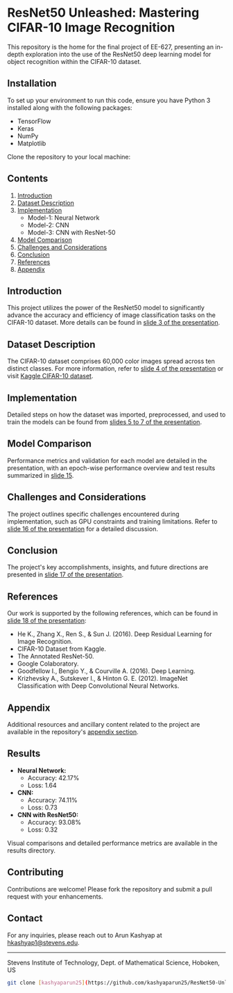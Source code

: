 # ResNet50 Unleashed: Mastering CIFAR-10 Image Recognition

This repository is the home for the final project of EE-627, presenting an in-depth exploration into the use of the ResNet50 deep learning model for object recognition within the CIFAR-10 dataset.


## Installation

To set up your environment to run this code, ensure you have Python 3 installed along with the following packages:
- TensorFlow
- Keras
- NumPy
- Matplotlib

Clone the repository to your local machine:



## Contents
1. [Introduction](#introduction)
2. [Dataset Description](#dataset-description)
3. [Implementation](#implementation)
   - Model-1: Neural Network
   - Model-2: CNN
   - Model-3: CNN with ResNet-50
4. [Model Comparison](#model-comparison)
5. [Challenges and Considerations](#challenges-and-considerations)
6. [Conclusion](#conclusion)
7. [References](#references)
8. [Appendix](#appendix)

## Introduction
This project utilizes the power of the ResNet50 model to significantly advance the accuracy and efficiency of image classification tasks on the CIFAR-10 dataset. More details can be found in [slide 3 of the presentation](https://github.com/kashyaparun25/ResNet50-Unleashed-Mastering-CIFAR-10-Image-Recognition/blob/36673c36ca38102aa92be5e3e00e68e9e00a7496/Final%20Presentation_Updated.pdf).

## Dataset Description
The CIFAR-10 dataset comprises 60,000 color images spread across ten distinct classes. For more information, refer to [slide 4 of the presentation](https://github.com/kashyaparun25/ResNet50-Unleashed-Mastering-CIFAR-10-Image-Recognition/blob/36673c36ca38102aa92be5e3e00e68e9e00a7496/Final%20Presentation_Updated.pdf) or visit [Kaggle CIFAR-10 dataset](https://www.kaggle.com/c/cifar-10/data).

## Implementation
Detailed steps on how the dataset was imported, preprocessed, and used to train the models can be found from [slides 5 to 7 of the presentation](https://github.com/kashyaparun25/ResNet50-Unleashed-Mastering-CIFAR-10-Image-Recognition/blob/36673c36ca38102aa92be5e3e00e68e9e00a7496/Final%20Presentation_Updated.pdf).

## Model Comparison
Performance metrics and validation for each model are detailed in the presentation, with an epoch-wise performance overview and test results summarized in [slide 15](https://github.com/kashyaparun25/ResNet50-Unleashed-Mastering-CIFAR-10-Image-Recognition/blob/36673c36ca38102aa92be5e3e00e68e9e00a7496/Final%20Presentation_Updated.pdf).

## Challenges and Considerations
The project outlines specific challenges encountered during implementation, such as GPU constraints and training limitations. Refer to [slide 16 of the presentation](https://github.com/kashyaparun25/ResNet50-Unleashed-Mastering-CIFAR-10-Image-Recognition/blob/36673c36ca38102aa92be5e3e00e68e9e00a7496/Final%20Presentation_Updated.pdf) for a detailed discussion.

## Conclusion
The project's key accomplishments, insights, and future directions are presented in [slide 17 of the presentation](https://github.com/kashyaparun25/ResNet50-Unleashed-Mastering-CIFAR-10-Image-Recognition/blob/36673c36ca38102aa92be5e3e00e68e9e00a7496/Final%20Presentation_Updated.pdf).

## References
Our work is supported by the following references, which can be found in [slide 18 of the presentation](https://github.com/kashyaparun25/ResNet50-Unleashed-Mastering-CIFAR-10-Image-Recognition/blob/36673c36ca38102aa92be5e3e00e68e9e00a7496/Final%20Presentation_Updated.pdf):
- He K., Zhang X., Ren S., & Sun J. (2016). Deep Residual Learning for Image Recognition.
- CIFAR-10 Dataset from Kaggle. 
- The Annotated ResNet-50.
- Google Colaboratory.
- Goodfellow I., Bengio Y., & Courville A. (2016). Deep Learning.
- Krizhevsky A., Sutskever I., & Hinton G. E. (2012). ImageNet Classification with Deep Convolutional Neural Networks.

## Appendix
Additional resources and ancillary content related to the project are available in the repository's [appendix section](/path/to/appendix).

## Results

- **Neural Network:**
  - Accuracy: 42.17%
  - Loss: 1.64
- **CNN:**
  - Accuracy: 74.11%
  - Loss: 0.73
- **CNN with ResNet50:**
  - Accuracy: 93.08%
  - Loss: 0.32

Visual comparisons and detailed performance metrics are available in the results directory.

## Contributing

Contributions are welcome! Please fork the repository and submit a pull request with your enhancements.


## Contact
For any inquiries, please reach out to Arun Kashyap at hkashyap1@stevens.edu.

---
Stevens Institute of Technology, Dept. of Mathematical Science, Hoboken, US


```bash
git clone [kashyaparun25](https://github.com/kashyaparun25/ResNet50-Unleashed-Mastering-CIFAR-10-Image-Recognition)

